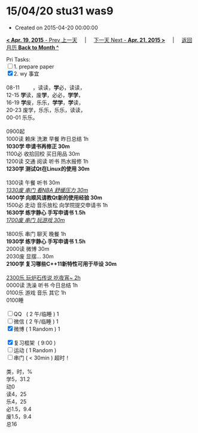 # 15/04/20 stu31 was9

- Created on 2015-04-20 00:00:00

[**< Apr. 19, 2015** - Prev 上一天](/lifelogs/2015/04/d19.md) &nbsp; &nbsp; | &nbsp; &nbsp; [下一天 Next - **Apr. 21, 2015 >**](/lifelogs/2015/04/d21.md) &nbsp; &nbsp; |  &nbsp; &nbsp; [返回月历 **Back to Month ^**](/lifelogs/2015/04/index.md)
<br/><div>Pri Tasks:<br/><input type="checkbox" />1. prepare paper</div>	<div><input type="checkbox" checked="true" />2. wy 事宜<br/></div>	<div>		<div><br/></div>08-11         ，读读，<b>学</b>必，读读，<br/>12-15 <b>学</b>读，废<b>学</b>，必必，<b>学学</b>，<br/>16-19 <b>学</b>废，乐乐，<b>学学</b>，<b>学</b>读，<br/>20-23 废学，乐乐，乐乐，读读，	</div>	<div>00-01 乐乐。<br/>		<div><br/></div>0900起<br/>1000读 赖床 洗漱 早餐 昨日总结 1h	</div>	<div><b>1030学 申请书再修正 30m</b></div>	<div>1100必 收拾回校 买日用品 30m</div>	<div>1200读 交通 阅读 听书 热水报修 1h</div>	<div><b>1230学 测试Qt在Linux的使用 30m</b></div>	<div><b><br/></b></div>	<div>1300读 午餐 听书 30m</div>	<div><u><i>1330废 串门 看NBA 舒缓压力 30m</i></u></div>	<div><b>1400学 向顺风请教Qt新的使用经验 30m</b></div>	<div>1500必 走动 音乐放松 向学院提交申请书 1h</div>	<div><b>1630学 练字静心 手写申请书 1.5h</b></div>	<div><i><u>1700废 串门 玩游戏 30m</u></i></div>	<div><br/></div>	<div>1800乐 串门 聊天 晚餐 1h</div>	<div><b>1930学 </b><b>练字静心 手写申请书 1.5h</b>		<div>2000读 微博 30m</div>		<div>2030废 显摆… 30m</div>		<div><b>2100学 复习哪些C++11新特性可用于毕设 30m</b></div>		<div><br/></div>		<div><u>2300乐 玩炉石传说 吃夜宵~ 2h</u></div>0000读 洗澡 听书 今日总结 1h	</div>	<div>0100乐 游戏 音乐 其它 1h</div>	<div>0100睡</div>	<div><br/></div>	<div><input type="checkbox" />QQ   ( 2 午/临睡 ) 1<br/><input type="checkbox" />微信 ( 2 午/临睡 ) 1</div>	<div><input type="checkbox" checked="true" />微博 ( 1 Random ) 1</div>	<div><br/></div>	<div><input type="checkbox" checked="true" />复习框架  ( 9:00 )<br/></div>	<div><input type="checkbox" />运动 ( 1 Random ) </div>	<div><input type="checkbox" />串门 ( < 30min ) 超时！</div>	<div>		<div><br/></div>类，时，%<br/>学5，31.2<br/>动0<br/>读4，25<br/>乐4，25<br/>必1.5，9.4<br/>废1.5，9.4<br/>总16</div>
